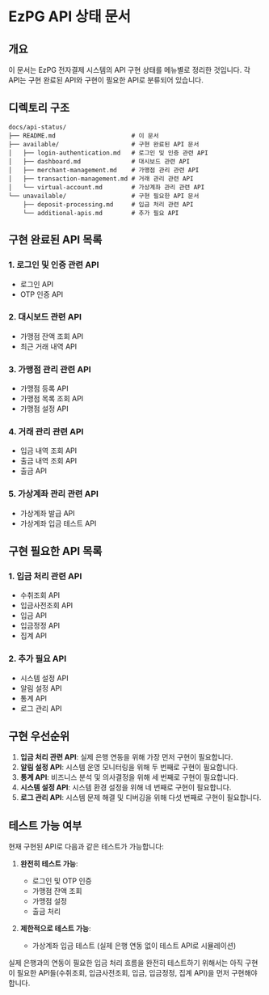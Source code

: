# EzPG API 상태 문서

## 개요

이 문서는 EzPG 전자결제 시스템의 API 구현 상태를 메뉴별로 정리한 것입니다. 각 API는 구현 완료된 API와 구현이 필요한 API로 분류되어 있습니다.

## 디렉토리 구조

```
docs/api-status/
├── README.md                     # 이 문서
├── available/                    # 구현 완료된 API 문서
│   ├── login-authentication.md   # 로그인 및 인증 관련 API
│   ├── dashboard.md              # 대시보드 관련 API
│   ├── merchant-management.md    # 가맹점 관리 관련 API
│   ├── transaction-management.md # 거래 관리 관련 API
│   └── virtual-account.md        # 가상계좌 관리 관련 API
└── unavailable/                  # 구현 필요한 API 문서
    ├── deposit-processing.md     # 입금 처리 관련 API
    └── additional-apis.md        # 추가 필요 API
```

## 구현 완료된 API 목록

### 1. 로그인 및 인증 관련 API

- 로그인 API
- OTP 인증 API

### 2. 대시보드 관련 API

- 가맹점 잔액 조회 API
- 최근 거래 내역 API

### 3. 가맹점 관리 관련 API

- 가맹점 등록 API
- 가맹점 목록 조회 API
- 가맹점 설정 API

### 4. 거래 관리 관련 API

- 입금 내역 조회 API
- 출금 내역 조회 API
- 출금 API

### 5. 가상계좌 관리 관련 API

- 가상계좌 발급 API
- 가상계좌 입금 테스트 API

## 구현 필요한 API 목록

### 1. 입금 처리 관련 API

- 수취조회 API
- 입금사전조회 API
- 입금 API
- 입금정정 API
- 집계 API

### 2. 추가 필요 API

- 시스템 설정 API
- 알림 설정 API
- 통계 API
- 로그 관리 API

## 구현 우선순위

1. **입금 처리 관련 API**: 실제 은행 연동을 위해 가장 먼저 구현이 필요합니다.
2. **알림 설정 API**: 시스템 운영 모니터링을 위해 두 번째로 구현이 필요합니다.
3. **통계 API**: 비즈니스 분석 및 의사결정을 위해 세 번째로 구현이 필요합니다.
4. **시스템 설정 API**: 시스템 환경 설정을 위해 네 번째로 구현이 필요합니다.
5. **로그 관리 API**: 시스템 문제 해결 및 디버깅을 위해 다섯 번째로 구현이 필요합니다.

## 테스트 가능 여부

현재 구현된 API로 다음과 같은 테스트가 가능합니다:

1. **완전히 테스트 가능**:

   - 로그인 및 OTP 인증
   - 가맹점 잔액 조회
   - 가맹점 설정
   - 출금 처리

2. **제한적으로 테스트 가능**:
   - 가상계좌 입금 테스트 (실제 은행 연동 없이 테스트 API로 시뮬레이션)

실제 은행과의 연동이 필요한 입금 처리 흐름을 완전히 테스트하기 위해서는 아직 구현이 필요한 API들(수취조회, 입금사전조회, 입금, 입금정정, 집계 API)을 먼저 구현해야 합니다.
